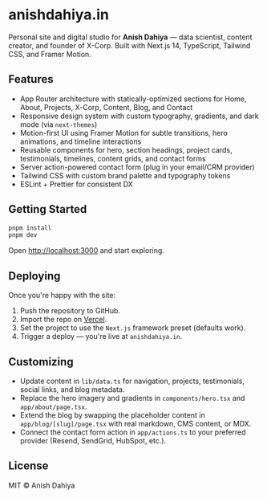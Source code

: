 # anishdahiya.in

Personal site and digital studio for **Anish Dahiya** — data scientist, content creator, and founder of X-Corp. Built with Next.js 14, TypeScript, Tailwind CSS, and Framer Motion.

## Features

- App Router architecture with statically-optimized sections for Home, About, Projects, X-Corp, Content, Blog, and Contact
- Responsive design system with custom typography, gradients, and dark mode (via `next-themes`)
- Motion-first UI using Framer Motion for subtle transitions, hero animations, and timeline interactions
- Reusable components for hero, section headings, project cards, testimonials, timelines, content grids, and contact forms
- Server action-powered contact form (plug in your email/CRM provider)
- Tailwind CSS with custom brand palette and typography tokens
- ESLint + Prettier for consistent DX

## Getting Started

```bash
pnpm install
pnpm dev
```

Open <http://localhost:3000> and start exploring.

## Deploying

Once you're happy with the site:

1. Push the repository to GitHub.
2. Import the repo on [Vercel](https://vercel.com/new).
3. Set the project to use the `Next.js` framework preset (defaults work).
4. Trigger a deploy — you're live at `anishdahiya.in`.

## Customizing

- Update content in `lib/data.ts` for navigation, projects, testimonials, social links, and blog metadata.
- Replace the hero imagery and gradients in `components/hero.tsx` and `app/about/page.tsx`.
- Extend the blog by swapping the placeholder content in `app/blog/[slug]/page.tsx` with real markdown, CMS content, or MDX.
- Connect the contact form action in `app/actions.ts` to your preferred provider (Resend, SendGrid, HubSpot, etc.).

## License

MIT © Anish Dahiya
